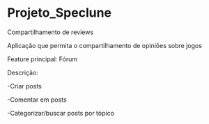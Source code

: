 # Projeto_Speclune
 Compartilhamento de reviews
 
 Aplicação que permita o compartilhamento de opiniões sobre jogos
 
 Feature principal: 
 Fórum

 Descrição:
 
 -Criar posts
 
 -Comentar em posts
 
 -Categorizar/buscar posts por tópico 

 
